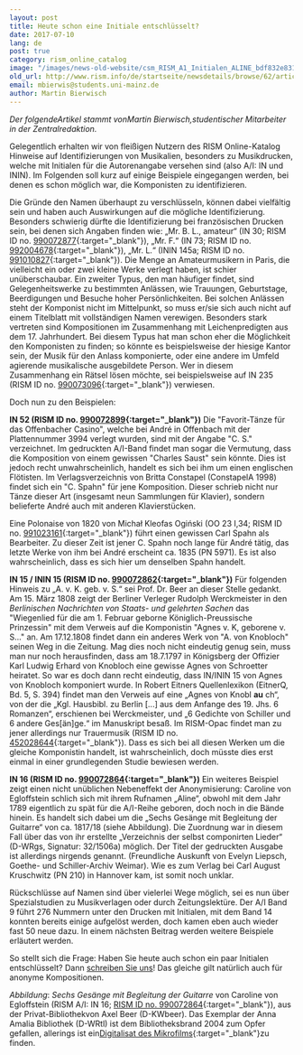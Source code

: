```yaml
---
layout: post
title: Heute schon eine Initiale entschlüsselt?
date: 2017-07-10
lang: de
post: true
category: rism_online_catalog
image: "/images/news-old-website/csm_RISM_A1_Initialen_ALINE_bdf832e831.jpg"
old_url: http://www.rism.info/de/startseite/newsdetails/browse/62/article/64/deciphered-any-initials-today.html
email: mbierwis@students.uni-mainz.de
author: Martin Bierwisch
---
```



_Der folgendeArtikel stammt vonMartin Bierwisch,studentischer Mitarbeiter in der Zentralredaktion._

Gelegentlich erhalten wir von fleißigen Nutzern des RISM Online-Katalog Hinweise auf Identifizierungen von Musikalien, besonders zu Musikdrucken, welche mit Initialen für die Autorenangabe versehen sind (also A/I: IN und ININ). Im Folgenden soll kurz auf einige Beispiele eingegangen werden, bei denen es schon möglich war, die Komponisten zu identifizieren.

Die Gründe den Namen überhaupt zu verschlüsseln, können dabei vielfältig sein und haben auch Auswirkungen auf die mögliche Identifizierung. Besonders schwierig dürfte die Identifizierung bei französischen Drucken sein, bei denen sich Angaben finden wie: „Mr. B. L., amateur“ (IN 30; RISM ID no. [990072877](https://opac.rism.info/search?id=00000990072877){:target="_blank"}), „Mr. F.“ (IN 73; RISM ID no. [992004678](https://opac.rism.info/search?id=00000992004678){:target="_blank"}), „Mr. L.“ (ININ 145a; RISM ID no. [991010827](https://opac.rism.info/search?id=00000991010827){:target="_blank"}). Die Menge an Amateurmusikern in Paris, die vielleicht ein oder zwei kleine Werke verlegt haben, ist schier unüberschaubar.
Ein zweiter Typus, den man häufiger findet, sind Gelegenheitswerke zu bestimmten Anlässen, wie Trauungen, Geburtstage, Beerdigungen und Besuche hoher Persönlichkeiten. Bei solchen Anlässen steht der Komponist nicht im Mittelpunkt, so muss er/sie sich auch nicht auf einem Titelblatt mit vollständigen Namen verewigen. Besonders stark vertreten sind Kompositionen im Zusammenhang mit Leichenpredigten aus dem 17. Jahrhundert. Bei diesem Typus hat man schon eher die Möglichkeit den Komponisten zu finden; so könnte es beispielsweise der hiesige Kantor sein, der Musik für den Anlass komponierte, oder eine andere im Umfeld agierende musikalische ausgebildete Person. Wer in diesem Zusammenhang ein Rätsel lösen möchte, sei beispielsweise auf IN 235 (RISM ID no. [990073096](https://opac.rism.info/search?id=00000990073096){:target="_blank"}) verwiesen.

Doch nun zu den Beispielen:

**IN 52 (RISM ID no. [990072899](https://opac.rism.info/search?id=00000990072899){:target="_blank"})**
Die "Favorit-Tänze für das Offenbacher Casino", welche bei André in Offenbach mit der Plattennummer 3994 verlegt wurden, sind mit der Angabe "C. S." verzeichnet. Im gedruckten A/I-Band findet man sogar die Vermutung, dass die Komposition von einem gewissen "Charles Saust" sein könnte. Dies ist jedoch recht unwahrscheinlich, handelt es sich bei ihm um einen englischen Flötisten. Im Verlagsverzeichnis von Britta Constapel (ConstapelA 1998) findet sich ein "C. Spahn" für jene Komposition. Dieser schrieb nicht nur Tänze dieser Art (insgesamt neun Sammlungen für Klavier), sondern belieferte André auch mit anderen Klavierstücken.

Eine Polonaise von 1820 von Michał Kleofas Ogiński (OO 23 I,34; RISM ID no. [991023161](https://opac.rism.info/search?id=00000991023161){:target="_blank"}) führt einen gewissen Carl Spahn als Bearbeiter. Zu dieser Zeit ist jener C. Spahn noch lange für André tätig, das letzte Werke von ihm bei André erscheint ca. 1835 (PN 5971). Es ist also wahrscheinlich, dass es sich hier um denselben Spahn handelt.

**IN 15 / ININ 15 (RISM ID no. [990072862](https://opac.rism.info/search?id=00000990072862){:target="_blank"})**
Für folgenden Hinweis zu „A. v. K. geb. v. S.“ sei Prof. Dr. Beer an dieser Stelle gedankt. Am 15. März 1808 zeigt der Berliner Verleger Rudolph Werckmeister in den _Berlinischen Nachrichten von Staats- und gelehrten Sachen_ das "Wiegenlied für die am 1. Februar geborne Königlich-Preussische Prinzessin" mit dem Verweis auf die Komponistin "Agnes v. K, geborene v. S..." an. Am 17.12.1808 findet dann ein anderes Werk von "A. von Knobloch" seinen Weg in die Zeitung. Mag dies noch nicht eindeutig genug sein, muss man nur noch herausfinden, dass am 18.7.1797 in Königsberg der Offizier Karl Ludwig Erhard von Knobloch eine gewisse Agnes von Schroetter heiratet. So war es doch dann recht eindeutig, dass IN/ININ 15 von Agnes von Knobloch komponiert wurde. In Robert Eitners Quellenlexikon (EitnerQ, Bd. 5, S. 394) findet man den Verweis auf eine „Agnes von Knobl **au** ch“, von der die „Kgl. Hausbibl. zu Berlin [...] aus dem Anfange des 19. Jhs. 6 Romanzen“, erschienen bei Werckmeister, und „6 Gedichte von Schiller und 6 andere Ges[än]ge.“ im Manuskript besaß. Im RISM-Opac findet man zu jener allerdings nur Trauermusik (RISM ID no. [452028644](https://opac.rism.info/search?id=452028644){:target="_blank"}). Dass es sich bei all diesen Werken um die gleiche Komponistin handelt, ist wahrscheinlich, doch müsste dies erst einmal in einer grundlegenden Studie bewiesen werden.

**IN 16 (RISM ID no. [990072864](https://opac.rism.info/search?id=00000990072864){:target="_blank"})**
Ein weiteres Beispiel zeigt einen nicht unüblichen Nebeneffekt der Anonymisierung: Caroline von Egloffstein schlich sich mit ihrem Rufnamen „Aline“, obwohl mit dem Jahr 1789 eigentlich zu spät für die A/I-Reihe geboren, doch noch in die Bände hinein. Es handelt sich dabei um die „Sechs Gesänge mit Begleitung der Guitarre“ von ca. 1817/18 (siehe Abbildung). Die Zuordnung war in diesem Fall über das von ihr erstellte „Verzeichnis der selbst componirten Lieder“ (D-WRgs, Signatur: 32/1506a) möglich. Der Titel der gedruckten Ausgabe ist allerdings nirgends genannt. (Freundliche Auskunft von Evelyn Liepsch, Goethe- und Schiller-Archiv Weimar). Wie es zum Verlag bei Carl August Kruschwitz (PN 210) in Hannover kam, ist somit noch unklar.

Rückschlüsse auf Namen sind über vielerlei Wege möglich, sei es nun über Spezialstudien zu Musikverlagen oder durch Zeitungslektüre. Der A/I Band 9 führt 276 Nummern unter den Drucken mit Initialen, mit dem Band 14 konnten bereits einige aufgelöst werden, doch kamen eben auch wieder fast 50 neue dazu. In einem nächsten Beitrag werden weitere Beispiele erläutert werden.

So stellt sich die Frage: Haben Sie heute auch schon ein paar Initialen entschlüsselt?
Dann [schreiben Sie uns](mailto:contact@rism.info "Öffnet ein Fenster zum Versenden der E-Mail")! Das gleiche gilt natürlich auch für anonyme Kompositionen.

_Abbildung_: _Sechs Gesänge mit Begleitung der Guitarre_ von Caroline von Egloffstein (RISM A/I: IN 16; [RISM ID no. 990072864](https://opac.rism.info/search?id=00000990072864&Language=en){:target="_blank"}), aus der Privat-Bibliothekvon Axel Beer (D-KWbeer). Das Exemplar der Anna Amalia Bibliothek (D-WRtl) ist dem Bibliotheksbrand 2004 zum Opfer gefallen, allerings ist ein[Digitalisat des Mikrofilms](http://nbn-resolving.de/urn:nbn:de:gbv:32-1-10001489844){:target="_blank"}zu finden.

<script type="text/javascript">var switchTo5x=true;</script><script type="text/javascript" src="http://w.sharethis.com/button/buttons.js"></script><script type="text/javascript">stLight.options({publisher: "9b601438-1ce1-49d8-bfd7-9cff5df54c17", doNotHash: false, doNotCopy: false, hashAddressBar: false});</script>